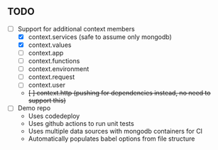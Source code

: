 ## TODO

- [ ] Support for additional context members
  - [x] context.services (safe to assume only mongodb)
  - [x] context.values
  - [ ] context.app
  - [ ] context.functions
  - [ ] context.environment
  - [ ] context.request
  - [ ] context.user
  - ~~[ ] context.http (pushing for dependencies instead, no need to support this)~~
- [ ] Demo repo
  - Uses codedeploy
  - Uses github actions to run unit tests
  - Uses multiple data sources with mongodb containers for CI
  - Automatically populates babel options from file structure
